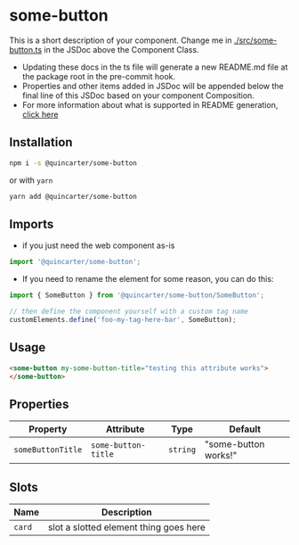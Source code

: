 # some-button

This is a short description of your component. Change me in [./src/some-button.ts](./src/some-button.ts#L6-42) in the JSDoc above the Component Class.

* Updating these docs in the ts file will generate a new README.md file at the package root in the pre-commit hook.
* Properties and other items added in JSDoc will be appended below the final line of this JSDoc based on your component Composition.
* For more information about what is supported in README generation, [click here](https://github.com/runem/web-component-analyzer)

## Installation
```bash
npm i -s @quincarter/some-button
```
or with `yarn`
```bash
yarn add @quincarter/some-button
```

## Imports
* if you just need the web component as-is
```javascript
import '@quincarter/some-button';
```
* If you need to rename the element for some reason, you can do this:
```javascript
import { SomeButton } from '@quincarter/some-button/SomeButton';

// then define the component yourself with a custom tag name
customElements.define('foo-my-tag-here-bar', SomeButton);
```

## Usage
```html
<some-button my-some-button-title="testing this attribute works">
</some-button>
```

## Properties

| Property          | Attribute           | Type     | Default              |
|-------------------|---------------------|----------|----------------------|
| `someButtonTitle` | `some-button-title` | `string` | "some-button works!" |

## Slots

| Name   | Description                            |
|--------|----------------------------------------|
| `card` | slot a slotted element thing goes here |
